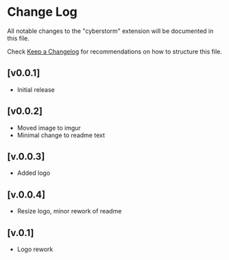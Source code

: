 # Change Log

All notable changes to the "cyberstorm" extension will be documented in this file.

Check [Keep a Changelog](http://keepachangelog.com/) for recommendations on how to structure this file.

## [v0.0.1]

- Initial release

## [v0.0.2]

- Moved image to imgur
- Minimal change to readme text

## [v.0.0.3]

- Added logo

## [v.0.0.4]

- Resize logo, minor rework of readme

## [v.0.1]

- Logo rework